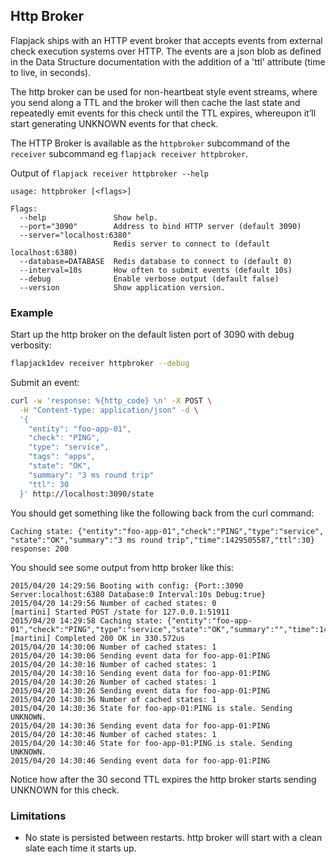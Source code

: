 ## Http Broker

Flapjack ships with an HTTP event broker that accepts events from external check execution systems over HTTP. The events are a json blob as defined in the Data Structure documentation with the addition of a 'ttl' attribute (time to live, in seconds).

The http broker can be used for non-heartbeat style event streams, where you send along a TTL and the broker will then cache the last state and repeatedly emit events for this check until the TTL expires, whereupon it’ll start generating UNKNOWN events for that check.

The HTTP Broker is available as the `httpbroker` subcommand of the `receiver` subcommand eg `flapjack receiver httpbroker`.

Output of `flapjack receiver httpbroker --help`

```text
usage: httpbroker [<flags>]

Flags:
  --help               Show help.
  --port="3090"        Address to bind HTTP server (default 3090)
  --server="localhost:6380"
                       Redis server to connect to (default localhost:6380)
  --database=DATABASE  Redis database to connect to (default 0)
  --interval=10s       How often to submit events (default 10s)
  --debug              Enable verbose output (default false)
  --version            Show application version.
```

### Example

Start up the http broker on the default listen port of 3090 with debug verbosity:

```bash
flapjack1dev receiver httpbroker --debug
```


Submit an event:

```bash
curl -w 'response: %{http_code} \n' -X POST \
  -H "Content-type: application/json" -d \
  '{
    "entity": "foo-app-01",
    "check": "PING",
    "type": "service",
    "tags": "apps",
    "state": "OK",
    "summary": "3 ms round trip"
    "ttl": 30
  }' http://localhost:3090/state
```

You should get something like the following back from the curl command:

```text
Caching state: {"entity":"foo-app-01","check":"PING","type":"service",
"state":"OK","summary":"3 ms round trip","time":1429505587,"ttl":30}
response: 200
```

You should see some output from http broker like this:

```
2015/04/20 14:29:56 Booting with config: {Port::3090 Server:localhost:6380 Database:0 Interval:10s Debug:true}
2015/04/20 14:29:56 Number of cached states: 0
[martini] Started POST /state for 127.0.0.1:51911
2015/04/20 14:29:58 Caching state: {"entity":"foo-app-01","check":"PING","type":"service","state":"OK","summary":"","time":1429505998,"ttl":30}
[martini] Completed 200 OK in 330.572us
2015/04/20 14:30:06 Number of cached states: 1
2015/04/20 14:30:06 Sending event data for foo-app-01:PING
2015/04/20 14:30:16 Number of cached states: 1
2015/04/20 14:30:16 Sending event data for foo-app-01:PING
2015/04/20 14:30:26 Number of cached states: 1
2015/04/20 14:30:26 Sending event data for foo-app-01:PING
2015/04/20 14:30:36 Number of cached states: 1
2015/04/20 14:30:36 State for foo-app-01:PING is stale. Sending UNKNOWN.
2015/04/20 14:30:36 Sending event data for foo-app-01:PING
2015/04/20 14:30:46 Number of cached states: 1
2015/04/20 14:30:46 State for foo-app-01:PING is stale. Sending UNKNOWN.
2015/04/20 14:30:46 Sending event data for foo-app-01:PING
```

Notice how after the 30 second TTL expires the http broker starts sending UNKNOWN for this check.

### Limitations

* No state is persisted between restarts. http broker will start with a clean slate each time it starts up.
